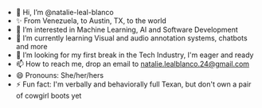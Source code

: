 - 👋 Hi, I’m @natalie-leal-blanco
- ✨ From Venezuela, to Austin, TX, to the world
- 👀 I’m interested in Machine Learning, AI and Software Development
- 🌱 I’m currently learning Visual and audio annotation systems, chatbots and more
- 💞️ I’m looking for my first break in the Tech Industry, I'm eager and ready
- 📫 How to reach me, drop an email to natalie.lealblanco.24@gmail.com
- 😄 Pronouns: She/her/hers
- ⚡ Fun fact: I'm verbally and behaviorally full Texan, but don't own a pair of cowgirl boots yet

<!---
natalie-leal-blanco/natalie-leal-blanco is a ✨ special ✨ repository because its `README.md` (this file) appears on your GitHub profile.
You can click the Preview link to take a look at your changes.
--->
